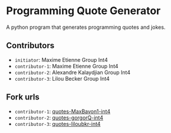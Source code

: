 # Programming Quote Generator

A python program that generates programming quotes and jokes.

## Contributors
- `initiator`: Maxime Etienne Group Int4
- `contributor-1`: Maxime Etienne Group Int4
- `contributor-2`: Alexandre Kalaydjian Group Int4
- `contributor-3`: Lilou Becker Group Int4

## Fork urls
- `contributor-1`: [quotes-MaxBavon1-int4](https://github.com/MaxBavon1/quotes-etienne-int4.git)
- `contributor-2`: [quotes-gorgorQ-int4](https://github.com/GorgorQ/quotes-etienne-int4.git)
- `contributor-3`: [quotes-liloubkr-int4](https://github.com/liloubkr/quotes-etienne-int4.git)
